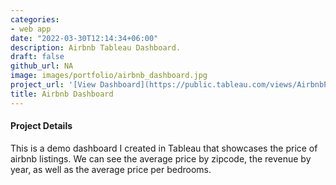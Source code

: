 ```yaml
---
categories:
- web app
date: "2022-03-30T12:14:34+06:00"
description: Airbnb Tableau Dashboard.
draft: false
github_url: NA
image: images/portfolio/airbnb_dashboard.jpg
project_url: '[View Dashboard](https://public.tableau.com/views/AirbnbPracticeDashboard/Dashboard1?:language=en-GB&:display_count=n&:origin=viz_share_link)'
title: Airbnb Dashboard
---
```



#### Project Details

This is a demo dashboard I created in Tableau that showcases the price of airbnb listings. We can see the average price by zipcode, the revenue by year, as well as the average price per bedrooms. 
